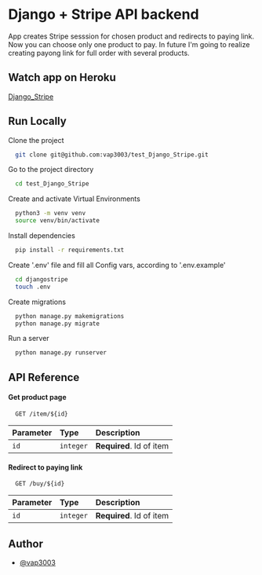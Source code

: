 
# Django + Stripe API backend

App creates Stripe sesssion for chosen product and redirects to paying link. Now you can choose only one product to pay. In future I'm going to realize creating payong link for full order with several products.

## Watch app on Heroku

[Django_Stripe](https://tap-django-stripe.herokuapp.com)



## Run Locally

Clone the project

```bash
  git clone git@github.com:vap3003/test_Django_Stripe.git
```

Go to the project directory

```bash
  cd test_Django_Stripe
```

Create and activate Virtual Environments

```bash
  python3 -m venv venv
  source venv/bin/activate
```

Install dependencies

```bash
  pip install -r requirements.txt
```

Create '.env' file and fill all Config vars, according to '.env.example'

```bash
  cd djangostripe
  touch .env
```

Create migrations

```bash
  python manage.py makemigrations
  python manage.py migrate
```

Run a server

```bash
  python manage.py runserver
```

## API Reference

#### Get product page

```http
  GET /item/${id}
```

| Parameter | Type     | Description                |
| :-------- | :------- | :------------------------- |
| `id` | `integer` | **Required**. Id of item |

#### Redirect to paying link

```http
  GET /buy/${id}
```

| Parameter | Type     | Description                       |
| :-------- | :------- | :-------------------------------- |
| `id`      | `integer` | **Required**. Id of item|




## Author

- [@vap3003](https://www.github.com/vap3003)
